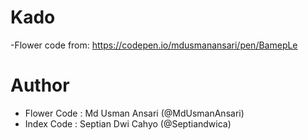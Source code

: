 # Kado
-Flower code from: https://codepen.io/mdusmanansari/pen/BamepLe


# Author
- Flower Code : Md Usman Ansari (@MdUsmanAnsari)
- Index Code : Septian Dwi Cahyo (@Septiandwica)


